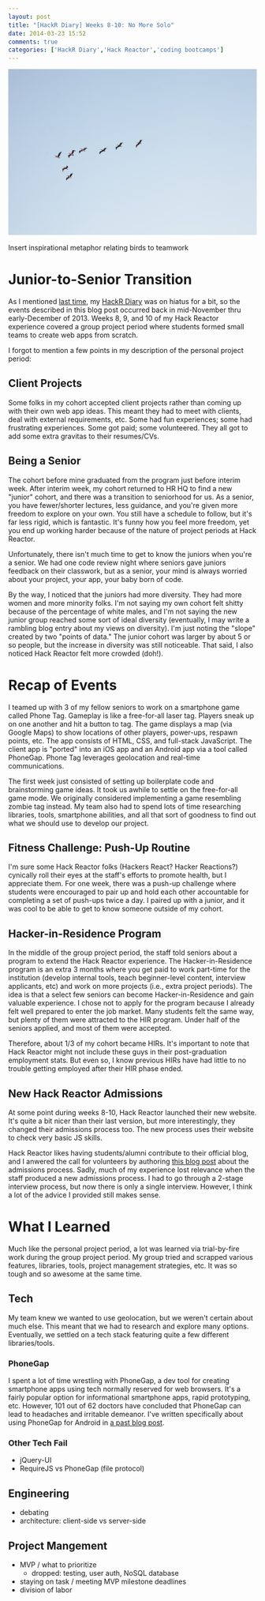 ```yaml
---
layout: post
title: "[HackR Diary] Weeks 8-10: No More Solo"
date: 2014-03-23 15:52
comments: true
categories: ['HackR Diary','Hack Reactor','coding bootcamps']
---
```


![something something Mighty Ducks](/images/20140324/SimoneAnne-8351-birds.jpg)

<p class="my-caption">Insert inspirational metaphor relating birds to teamwork</p>

# Junior-to-Senior Transition

As I mentioned [last time](http://rebootjeff.github.io/blog/2014/03/21/hackr-diary-weeks-6-and-7-making-something/), my [HackR Diary](http://rebootjeff.github.io/blog/categories/hackr-diary/) was on hiatus for a bit, so the events described in this blog post occurred back in mid-November thru early-December of 2013. Weeks 8, 9, and 10 of my Hack Reactor experience covered a group project period where students formed small teams to create web apps from scratch.

I forgot to mention a few points in my description of the personal project period:

## Client Projects

Some folks in my cohort accepted client projects rather than coming up with their own web app ideas. This meant they had to meet with clients, deal with external requirements, etc. Some had fun experiences; some had frustrating experiences. Some got paid; some volunteered. They all got to add some extra gravitas to their resumes/CVs.

## Being a Senior

The cohort before mine graduated from the program just before interim week. After interim week, my cohort returned to HR HQ to find a new "junior" cohort, and there was a transition to seniorhood for us. As a senior, you have fewer/shorter lectures, less guidance, and you're given more freedom to explore on your own. You still have a schedule to follow, but it's far less rigid, which is fantastic. It's funny how you feel more freedom, yet you end up working harder because of the nature of project periods at Hack Reactor.

Unfortunately, there isn't much time to get to know the juniors when you're a senior. We had one code review night where seniors gave juniors feedback on their classwork, but as a senior, your mind is always worried about your project, your app, your baby born of code.

By the way, I noticed that the juniors had more diversity. They had more women and more minority folks. I'm not saying my own cohort felt shitty because of the percentage of white males, and I'm not saying the new junior group reached some sort of ideal diversity (eventually, I may write a rambling blog entry about my views on diversity). I'm just noting the "slope" created by two "points of data." The junior cohort was larger by about 5 or so people, but the increase in diversity was still noticeable. That said, I also noticed Hack Reactor felt more crowded (doh!).

# Recap of Events

I teamed up with 3 of my fellow seniors to work on a smartphone game called Phone Tag. Gameplay is like a free-for-all laser tag. Players sneak up on one another and hit a button to tag. The game displays a map (via Google Maps) to show locations of other players, power-ups, respawn points, etc. The app consists of HTML, CSS, and full-stack JavaScript. The client app is "ported" into an iOS app and an Android app via a tool called PhoneGap. Phone Tag leverages geolocation and real-time communications.

The first week just consisted of setting up boilerplate code and brainstorming game ideas. It took us awhile to settle on the free-for-all game mode. We originally considered implementing a game resembling zombie tag instead. My team also had to spend lots of time researching libraries, tools, smartphone abilities, and all that sort of goodness to find out what we should use to develop our project.

## Fitness Challenge: Push-Up Routine

I'm sure some Hack Reactor folks (Hackers React? Hacker Reactions?) cynically roll their eyes at the staff's efforts to promote health, but I appreciate them. For one week, there was a push-up challenge where students were encouraged to pair up and hold each other accountable for completing a set of push-ups twice a day. I paired up with a junior, and it was cool to be able to get to know someone outside of my cohort.

## Hacker-in-Residence Program

In the middle of the group project period, the staff told seniors about a program to extend the Hack Reactor experience. The Hacker-in-Residence program is an extra 3 months where you get paid to work part-time for the institution (develop internal tools, teach beginner-level content, interview applicants, etc) and work on more projects (i.e., extra project periods). The idea is that a select few seniors can become Hacker-in-Residence and gain valuable experience. I chose not to apply for the program because I already felt well prepared to enter the job market. Many students felt the same way, but plenty of them were attracted to the HIR program. Under half of the seniors applied, and most of them were accepted.

Therefore, about 1/3 of my cohort became HIRs. It's important to note that Hack Reactor might not include these guys in their post-graduation employment stats. But even so, I know previous HIRs have had little to no trouble getting employed after their HIR phase ended.

## New Hack Reactor Admissions

At some point during weeks 8-10, Hack Reactor launched their new website. It's quite a bit nicer than their last version, but more interestingly, they changed their admissions process too. The new process uses their website to check very basic JS skills.

Hack Reactor likes having students/alumni contribute to their official blog, and I anwered the call for volunteers by authoring [this blog post](http://www.hackreactor.com/blog/the-hack-reactor-interview-process-questions-and-tips) about the admissions process. Sadly, much of my experience lost relevance when the staff produced a new admissions process. I had to go through a 2-stage interview process, but now there is only a single interview. However, I think a lot of the advice I provided still makes sense.

# What I Learned

Much like the personal project period, a lot was learned via trial-by-fire work during the group project period. My group tried and scrapped various features, libraries, tools, project management strategies, etc. It was so tough and so awesome at the same time.

## Tech

My team knew we wanted to use geolocation, but we weren't certain about much else. This meant that we had to research and explore many options. Eventually, we settled on a tech stack featuring quite a few different libraries/tools.

### PhoneGap

I spent a lot of time wrestling with PhoneGap, a dev tool for creating smartphone apps using tech normally reserved for web browsers. It's a fairly popular option for informational smartphone apps, rapid prototyping, etc. However, 101 out of 62 doctors have concluded that PhoneGap can lead to headaches and irritable demeanor. I've written specifically about using PhoneGap for Android in [a past blog post]().

### Other Tech Fail

- jQuery-UI
- RequireJS vs PhoneGap (file protocol)

## Engineering

- debating
- architecture: client-side vs server-side

## Project Mangement

- MVP / what to prioritize
  - dropped: testing, user auth, NoSQL database
- staying on task / meeting MVP milestone deadlines
- division of labor
